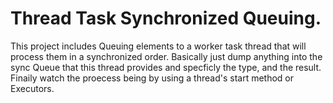 # Thread Task Synchronized Queuing.

This project includes Queuing elements to a worker task thread that will 
process them in a synchronized order. Basically just dump anything into the
sync Queue that this thread provides and specficly the type, and the result.
Finaily watch the proecess being by using a thread's start method or Executors.
